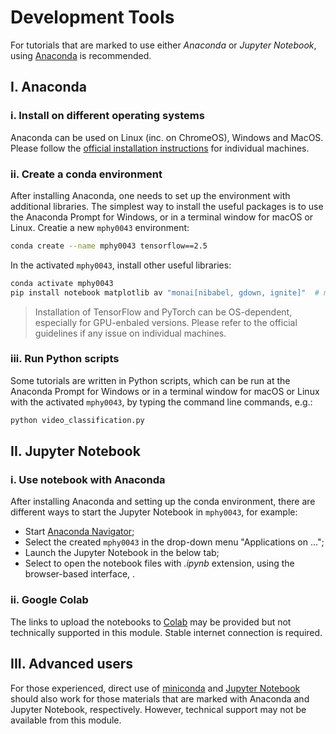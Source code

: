 # Development Tools

For tutorials that are marked to use either *Anaconda* or *Jupyter Notebook*, using [Anaconda](https://docs.anaconda.com/anaconda/) is recommended.


## I. Anaconda

### i. Install on different operating systems
Anaconda can be used on Linux (inc. on ChromeOS), Windows and MacOS. Please follow the [official installation instructions](https://docs.anaconda.com/anaconda/install/) for individual machines.

### ii. Create a conda environment
After installing Anaconda, one needs to set up the environment with additional libraries. The simplest way to install the useful packages is to use the Anaconda Prompt for Windows, or in a terminal window for macOS or Linux. Creatie a new `mphy0043` environment:
```bash
conda create --name mphy0043 tensorflow==2.5  
```
In the activated `mphy0043`, install other useful libraries:
```bash
conda activate mphy0043 
pip install notebook matplotlib av "monai[nibabel, gdown, ignite]"  # monai includes PyTorch
```

> Installation of TensorFlow and PyTorch can be OS-dependent, especially for GPU-enbaled versions. Please refer to the official guidelines if any issue on individual machines.

### iii. Run Python scripts
Some tutorials are written in Python scripts, which can be run at the Anaconda Prompt for Windows or in a terminal window for macOS or Linux with the activated `mphy0043`, by typing the command line commands, e.g.:
```bash
python video_classification.py
```


## II. Jupyter Notebook

### i. Use notebook with Anaconda
After installing Anaconda and setting up the conda environment, there are different ways to start the Jupyter Notebook in `mphy0043`, for example:

- Start [Anaconda Navigator](https://docs.anaconda.com/anaconda/navigator/index.html);
- Select the created `mphy0043` in the drop-down menu "Applications on ...";
- Launch the Jupyter Notebook in the below tab; 
- Select to open the notebook files with _.ipynb_ extension, using the browser-based interface, .

### ii. Google Colab
The links to upload the notebooks to [Colab](https://research.google.com/colaboratory/) may be provided but not technically supported in this module. Stable internet connection is required. 


## III. Advanced users
For those experienced, direct use of [miniconda](https://docs.conda.io/en/latest/miniconda.html) and [Jupyter Notebook](https://jupyter.org/) should also work for those materials that are marked with Anaconda and Jupyter Notebook, respectively. However, technical support may not be available from this module.  